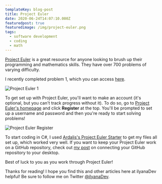 ```yaml
---
templateKey: blog-post
title: Project Euler
date: 2020-06-24T14:07:10.000Z
featuredpost: true
featuredimage: /img/project-euler.png
tags:
  - software development
  - coding
  - math
---
```


[Project Euler](https://projecteuler.net/) is a great resource for anyone looking to brush up their programming and mathematics skills. They have over 700 problems of varying difficulty.

I recently completed problem 1, which you can access [here](https://projecteuler.net/problem=1).

![Project Euler 1](/img/project-euler-1.png "Project Euler 1")

To get set up with Project Euler, you'll want to make an account (it's optional, but you can't track progress without it). To do so, go to [Project Euler's homepage](https://projecteuler.net/) and click **Register** at the top. You'll be prompted to set up a username and password and then you're ready to start solving problems!

![Project Euler Register](/img/project-euler-register.png "Project Euler Register")

To start coding in C#, I used [Ardalis's Project Euler Starter](https://github.com/ardalis/EulerCSharpStarter) to get my files all set up, which worked very well. If you want to keep your Project Euler work on a GitHub repository, check out [my post](https://ilyana.dev/blog/2020-06-24-connecting-github/) on connecting your GitHub repository to your desktop.

Best of luck to you as you work through Project Euler!

Thanks for reading! I hope you find this and other articles here at ilyanaDev helpful! Be sure to follow me on Twitter [@ilyanaDev](https://twitter.com/ilyanaDev).
